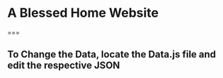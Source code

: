 # A Blessed Home Website

===
## To Change the Data, locate the Data.js file and edit the respective JSON
